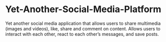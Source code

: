 # Yet-Another-Social-Media-Platform
Yet another social media application that allows users to share multimedia (images and videos), like, share and comment on content. Allows users to interact with each other, react to each other’s messages, and save posts.

